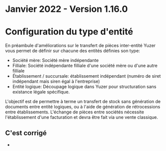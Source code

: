 # Janvier 2022 - Version 1.16.0

# Configuration du type d'entité

En préambule d'améliorations sur le transfert de pièces inter-entité Yuzer vous permet de définir sur chacune des entités définies son type:

- Société mère: Société mère indépendante
- Filliale: Société indépendante filliale d'une société mère ou d'une autre filliale
- Établissement / succursale: établissement indépendant (numéro de siret indépendant mais siren égal à l'entreprise)
- Entité logique: Découpage logique dans Yuzer pour structuration sans existance légale spécifique.

L'objectif est de permettre à terme un transfert de stock sans génération de documents entre entité logiques, ou à l'aide de génération de rétrocessions entre établissements. L'échange de pièces entre sociétés nécessite l'établissement d'une facturation et devra être fait via une vente classique.

## C'est corrigé

-

